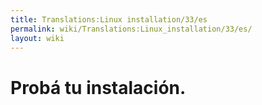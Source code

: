 ```yaml
---
title: Translations:Linux installation/33/es
permalink: wiki/Translations:Linux_installation/33/es/
layout: wiki
---
```


# Probá tu instalación.

